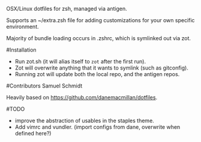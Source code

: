 OSX/Linux dotfiles for zsh, managed via antigen.

Supports an ~/extra.zsh file for adding customizations for your own specific
environment.

Majority of bundle loading occurs in .zshrc, which is symlinked out via zot.

#Installation
* Run zot.sh (it will alias itself to `zot` after the first run).
* Zot will overwrite anything that it wants to symlink (such as gitconfig).
* Running zot will update both the local repo, and the antigen repos.

#Contributors
Samuel Schmidt

Heavily based on https://github.com/danemacmillan/dotfiles.

#TODO
* improve the abstraction of usables in the staples theme.
* Add vimrc and vundler. (import configs from dane, overwrite when defined here?)

